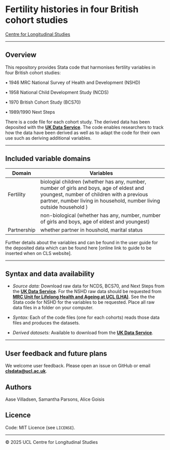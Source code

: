 # Fertility histories in four British cohort studies

[Centre for Longitudinal Studies](https://cls.ucl.ac.uk/)

---

## Overview
This repository provides Stata code that harmonises fertility variables in four British cohort studies:

•	1946 MRC National Survey of Health and Development (NSHD)

•	1958 National Child Development Study (NCDS)

•	1970 British Cohort Study (BCS70)

•	1989/1990 Next Steps

There is a code file for each cohort study. The derived data has been deposited with the [**UK Data Service**](https://beta.ukdataservice.ac.uk/datacatalogue/studies/study?id=9418). The code enables researchers to track how the data have been derived as well as to adapt the code for their own use such as deriving additional variables.   

---

## Included variable domains

| Domain         | Variables                               |
| -------------- | -------------------------------------- |
| Fertility      | biologial children (whether has any, number, number of girls and boys, age of eldest and youngest, number of children with a previous partner, number living in household, number living outside household )             |
|                |  non-biological (whether has any, number, number of girls and boys, age of eldest and youngest)   |
|Partnership           |  whether partner in houshold, marital status   |

Further details about the variables and can be found in the user guide for the deposited data which can be found here [online link to guide to be inserted when on CLS website].

---

## Syntax and data availability
- *Source data:* Download raw data for NCDS, BCS70, and Next Steps from the  [**UK Data Service**](https://ukdataservice.ac.uk/). For the NSHD raw data should be requested from [**MRC Unit for Lifelong Health and Ageing at UCL (LHA)**](https://skylark.ucl.ac.uk/NSHD/data). See the the Stata code for NSHD for the variables to be requested. Place all raw data files in a folder on your computer.
  
- *Syntax:* Each of the code files (one for each cohorts) reads those data files and produces the datasets.    
- *Derived datasets:* Available to download from the [**UK Data Service**](https://beta.ukdataservice.ac.uk/datacatalogue/studies/study?id=9418).

---

## User feedback and future plans

We welcome user feedback. Please open an issue on GitHub or email **clsdata@ucl.ac.uk**.

## Authors
Aase Villadsen, Samantha Parsons, Alice Goisis
 
## Licence  
Code: MIT Licence (see `LICENSE`).

---

© 2025 UCL Centre for Longitudinal Studies
